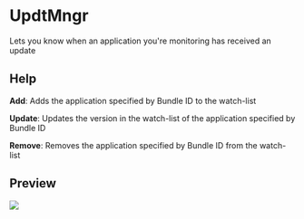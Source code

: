 # UpdtMngr

Lets you know when an application you're monitoring has received an update

## Help

**Add**: Adds the application specified by Bundle ID to the watch-list

**Update**: Updates the version in the watch-list of the application specified by Bundle ID

**Remove**: Removes the application specified by Bundle ID from the watch-list


## Preview

![](https://i.imgur.com/xdqaGfK.png)
